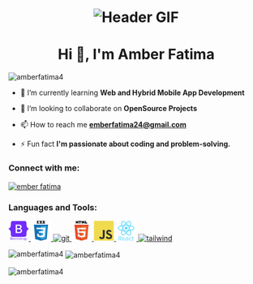 <h1 align="center">
  <img src="https://encrypted-tbn0.gstatic.com/images?q=tbn:ANd9GcTY4BwEeHzS3HgDuh4TU5pRX6GvSqN5v542Jo8mVR9pubzu9so2KrcZ0V150osyXWmCuA&usqp=CAU" alt="Header GIF" width="900"/>
</h1>
<h1 align="center">Hi 👋, I'm Amber Fatima</h1>
<p align="left"> <img src="https://komarev.com/ghpvc/?username=amberfatima4&label=Profile%20views&color=0e75b6&style=flat" alt="amberfatima4" /> </p>

- 🌱 I’m currently learning **Web and Hybrid Mobile App Development**

- 👯 I’m looking to collaborate on **OpenSource Projects**

- 📫 How to reach me **emberfatima24@gmail.com**

- ⚡ Fun fact **I'm passionate about coding and problem-solving.**

<h3 align="left">Connect with me:</h3>
<p align="left">
<a href="https://linkedin.com/in/ember fatima" target="blank"><img align="center" src="https://raw.githubusercontent.com/rahuldkjain/github-profile-readme-generator/master/src/images/icons/Social/linked-in-alt.svg" alt="ember fatima" height="30" width="40" /></a>
</p>

<h3 align="left">Languages and Tools:</h3>
<p align="left"> <a href="https://getbootstrap.com" target="_blank" rel="noreferrer"> <img src="https://raw.githubusercontent.com/devicons/devicon/master/icons/bootstrap/bootstrap-plain-wordmark.svg" alt="bootstrap" width="40" height="40"/> </a> <a href="https://www.w3schools.com/css/" target="_blank" rel="noreferrer"> <img src="https://raw.githubusercontent.com/devicons/devicon/master/icons/css3/css3-original-wordmark.svg" alt="css3" width="40" height="40"/> </a> <a href="https://git-scm.com/" target="_blank" rel="noreferrer"> <img src="https://www.vectorlogo.zone/logos/git-scm/git-scm-icon.svg" alt="git" width="40" height="40"/> </a> <a href="https://www.w3.org/html/" target="_blank" rel="noreferrer"> <img src="https://raw.githubusercontent.com/devicons/devicon/master/icons/html5/html5-original-wordmark.svg" alt="html5" width="40" height="40"/> </a> <a href="https://developer.mozilla.org/en-US/docs/Web/JavaScript" target="_blank" rel="noreferrer"> <img src="https://raw.githubusercontent.com/devicons/devicon/master/icons/javascript/javascript-original.svg" alt="javascript" width="40" height="40"/> </a> <a href="https://reactjs.org/" target="_blank" rel="noreferrer"> <img src="https://raw.githubusercontent.com/devicons/devicon/master/icons/react/react-original-wordmark.svg" alt="react" width="40" height="40"/> </a> <a href="https://tailwindcss.com/" target="_blank" rel="noreferrer"> <img src="https://www.vectorlogo.zone/logos/tailwindcss/tailwindcss-icon.svg" alt="tailwind" width="40" height="40"/> </a> </p>

<p><img align="left" src="https://github-readme-stats.vercel.app/api/top-langs?username=amberfatima4&show_icons=true&locale=en&layout=compact" alt="amberfatima4" /></p>

<p>&nbsp;<img align="center" src="https://github-readme-stats.vercel.app/api?username=amberfatima4&show_icons=true&locale=en" alt="amberfatima4" /></p>

<p><img align="center" src="https://github-readme-streak-stats.herokuapp.com/?user=amberfatima4&" alt="amberfatima4" /></p>


<!--
**AmberFatima4/AmberFatima4** is a ✨ _special_ ✨ repository because its `README.md` (this file) appears on your GitHub profile.

Here are some ideas to get you started:

- 🔭 I’m currently working on ...
- 🌱 I’m currently learning ...
- 👯 I’m looking to collaborate on ...
- 🤔 I’m looking for help with ...
- 💬 Ask me about ...
- 📫 How to reach me: ...
- 😄 Pronouns: ...
- ⚡ Fun fact: ...
-->

